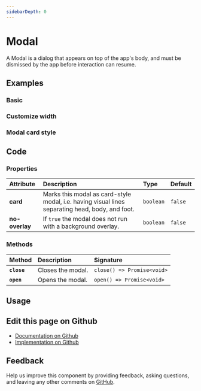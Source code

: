```yaml
---
sidebarDepth: 0
---
```


# Modal


<!-- START: human documentation top -->

A Modal is a dialog that appears on top of the app's body, and must be dismissed by
the app before interaction can resume.

<!-- END: human documentation top -->

<ClientOnly><docs-component-tabs></docs-component-tabs></ClientOnly>


## Examples

### Basic

<ClientOnly><docs-demo-bal-modal-70></docs-demo-bal-modal-70></ClientOnly>


### Customize width

<ClientOnly><docs-demo-bal-modal-71></docs-demo-bal-modal-71></ClientOnly>


### Modal card style

<ClientOnly><docs-demo-bal-modal-72></docs-demo-bal-modal-72></ClientOnly>



## Code



### Properties


| Attribute      | Description                                                                                     | Type      | Default |
| :------------- | :---------------------------------------------------------------------------------------------- | :-------- | :------ |
| **card**       | Marks this modal as card-style modal, i.e. having visual lines separating head, body, and foot. | `boolean` | `false` |
| **no-overlay** | If `true` the modal does not run with a background overlay.                                     | `boolean` | `false` |

### Methods


| Method      | Description       | Signature                  |
| :---------- | :---------------- | :------------------------- |
| **`close`** | Closes the modal. | `close() => Promise<void>` |
| **`open`**  | Opens the modal.  | `open() => Promise<void>`  |


## Usage

<!-- START: human documentation usage -->

<!-- END: human documentation usage -->



## Edit this page on Github

* [Documentation on Github](https://github.com/baloise/design-system/blob/master/docs/src/components/components/bal-modal.md)
* [Implementation on Github](https://github.com/baloise/design-system/blob/master/packages/components/src/components/bal-modal)

## Feedback

Help us improve this component by providing feedback, asking questions, and leaving any other comments on [GitHub](https://github.com/baloise/design-system/issues/new).


<ClientOnly>
  <docs-component-script tag="balModal"></docs-component-script>
</ClientOnly>

